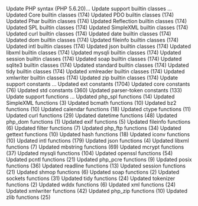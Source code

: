 Update PHP syntax (PHP 5.6.20)...
Update support builtin classes ...
  Updated Core builtin classes (174)
  Updated PDO builtin classes (174)
  Updated Phar builtin classes (174)
  Updated Reflection builtin classes (174)
  Updated SPL builtin classes (174)
  Updated SimpleXML builtin classes (174)
  Updated curl builtin classes (174)
  Updated date builtin classes (174)
  Updated dom builtin classes (174)
  Updated fileinfo builtin classes (174)
  Updated intl builtin classes (174)
  Updated json builtin classes (174)
  Updated libxml builtin classes (174)
  Updated mysqli builtin classes (174)
  Updated session builtin classes (174)
  Updated soap builtin classes (174)
  Updated sqlite3 builtin classes (174)
  Updated standard builtin classes (174)
  Updated tidy builtin classes (174)
  Updated xmlreader builtin classes (174)
  Updated xmlwriter builtin classes (174)
  Updated zip builtin classes (174)
Update support constants ...
  Updated ext constants (1704)
  Updated core constants (76)
  Updated std constants (360)
  Updated parser-token constants (133)
Update support functions ...
  Updated php_spl functions (14)
  Updated SimpleXML functions (3)
  Updated bcmath functions (10)
  Updated bz2 functions (10)
  Updated calendar functions (18)
  Updated ctype functions (11)
  Updated curl functions (29)
  Updated datetime functions (48)
  Updated php_dom functions (1)
  Updated exif functions (5)
  Updated fileinfo functions (6)
  Updated filter functions (7)
  Updated php_ftp functions (34)
  Updated gettext functions (10)
  Updated hash functions (18)
  Updated iconv functions (10)
  Updated intl functions (179)
  Updated json functions (4)
  Updated libxml functions (7)
  Updated mbstring functions (69)
  Updated mcrypt functions (37)
  Updated mysqli functions (104)
  Updated openssl functions (54)
  Updated pcntl functions (21)
  Updated php_pcre functions (9)
  Updated posix functions (36)
  Updated readline functions (13)
  Updated session functions (21)
  Updated shmop functions (6)
  Updated soap functions (2)
  Updated sockets functions (31)
  Updated tidy functions (24)
  Updated tokenizer functions (2)
  Updated wddx functions (6)
  Updated xml functions (24)
  Updated xmlwriter functions (42)
  Updated php_zip functions (10)
  Updated zlib functions (25)
